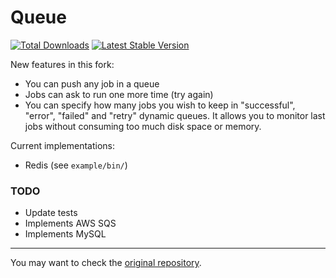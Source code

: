 Queue
======================================

[![Total Downloads](https://img.shields.io/packagist/dt/maximerenou/queue.svg)](https://packagist.org/packages/javibravo/simpleue)
[![Latest Stable Version](https://img.shields.io/packagist/v/maximerenou/queue.svg)](https://packagist.org/packages/javibravo/simpleue)

New features in this fork:

- You can push any job in a queue
- Jobs can ask to run one more time (try again)
- You can specify how many jobs you wish to keep in "successful", "error", "failed" and "retry" dynamic queues. It allows you to monitor last jobs without consuming too much disk space or memory.

Current implementations:

- Redis (see `example/bin/`)

### TODO

- Update tests
- Implements AWS SQS
- Implements MySQL

---

You may want to check the [original repository](https://github.com/javibravo/simpleue).